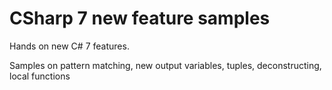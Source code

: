 # CSharp 7 new feature samples
Hands on new C# 7 features.

Samples on pattern matching, new output variables, tuples, deconstructing, local functions
